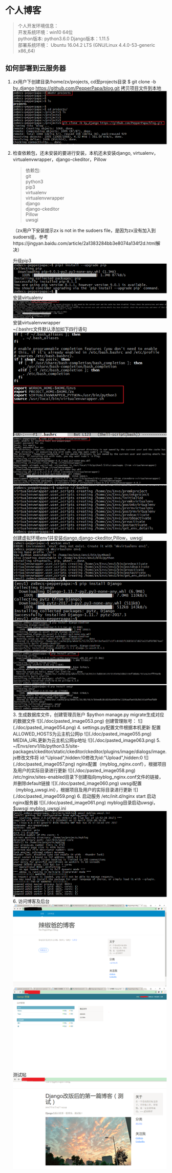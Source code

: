# 个人博客
>   个人开发环境信息：   
    开发系统环境：win10 64位   
    python版本: python3.6.0
    Django版本：1.11.5  
    部署系统环境： Ubuntu 16.04.2 LTS (GNU/Linux 4.4.0-53-generic x86_64)   

## 如何部署到云服务器
1. zx用户下创建目录/home/zx/projects, cd至projects目录
$ git clone -b by_django https://github.com/PepperPapa/blog.git 拷贝项目文件到本地    
![](./doc/pasted_image041.png)
2. 检查依赖包，还未安装的要进行安装，本机还未安装django, virtualenv，virtualenvwrapper，django-ckeditor，Pillow
    >   依赖包:   
        git    
        python3   
        pip3    
        virtualenv	   
        virtualenvwrapper    
        django   
        django-ckeditor   
        Pillow   
        uwsgi   

	（zx用户下安装提示zx is not in the sudoers file，是因为zx没有加入到sudoers组，参考https://jingyan.baidu.com/article/2a1383284bb3e8074a134f2d.html解决）

	升级pip3    
	![](./doc/pasted_image043.png)   
	安装virtualenv     
	![](./doc/pasted_image044.png)    
	安装virtualenvwrapper     
		~/.bashrc文件默认添加如下四行语句    
	![](./doc/pasted_image048.png)
	![](./doc/pasted_image045.png)
	![](./doc/pasted_image046.png)      
	创建虚拟环境env1并安装django,django-ckeditor,Pillow，uwsgi    
	![](./doc/pasted_image049.png)
	![](./doc/pasted_image050.png)
	![](./doc/pasted_image051.png)
	![](./doc/pasted_image052.png)	
	![](./doc/pasted_image064.png)	   
	3. 生成数据库文件，创建管理员账户
	$python manage.py migrate生成对应的数据文件    
	![](./doc/pasted_image053.png)    
	创建管理账号：     
	![](./doc/pasted_image054.png)    
	4. settings.py配置文件根据本机更新    
	配置ALLOWED_HOSTS为云主机公网ip    
	![](./doc/pasted_image055.png)    
	MEDIA_URL更新为云主机公网ip地址     
	![](./doc/pasted_image063.png)    
	5. ~/Envs/env1/lib/python3.5/site-packages/ckeditor/static/ckeditor/ckeditor/plugins/image/dialogs/image.js修改文件将
	id:"Upload",hidden:!0修改为id:"Upload",hidden:0    
	![](./doc/pasted_image057.png)     
	nginx配置（myblog_nginx.conf），根据项目及用户的实际目录进行更新     
	![](./doc/pasted_image058.png)    
	/etc/nginx/sites-enabled目录下创建指向myblog_nginx.conf文件的链接，并删除default链接    
	![](./doc/pasted_image060.png)    
	uwsgi配置（myblog_uwsgi.ini），根据项目及用户的实际目录进行更新    
	![](./doc/pasted_image059.png)    
	6. 启动服务
	/etc/init.d/nginx start 启动nginx服务器   
	![](./doc/pasted_image061.png)    
	myblog目录启动uwsgi，$uwsgi myblog_uwsgi.ini    
	![](./doc/pasted_image062.png)    
	6. 访问博客及后台     
	![](./doc/pasted_image065.png)    
	![](./doc/pasted_image066.png)    
	测试帖    
	![](./doc/pasted_image067.png)   